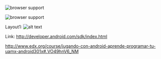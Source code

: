 
  ![browser support](http://appbalo.com/wp-content/uploads/2014/08/Android-Central---The-App-.png)

  ![browser support](http://www.android.com/new/images/logos-2x/android-wordmark-8EC047.png)



Layout1:
![alt text](https://courses.edx.org/c4x/UPValenciaX/AIP201x/asset/practica_layouts.png "Layout1")




Link:
http://developer.android.com/sdk/index.html


http://www.edx.org/course/jugando-con-android-aprende-programar-tu-uamx-android301x#.VO49hnV6_NM
